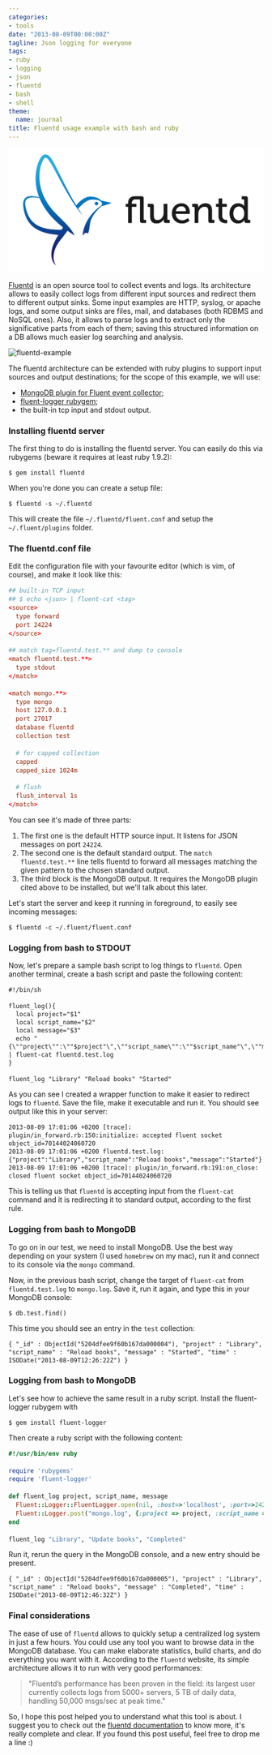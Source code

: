 ```yaml
---
categories:
- tools
date: "2013-08-09T00:00:00Z"
tagline: Json logging for everyone
tags:
- ruby
- logging
- json
- fluentd
- bash
- shell
theme:
  name: journal
title: Fluentd usage example with bash and ruby
---
```


![fluentd logo](images/fluentd2.png)

[Fluentd](http://fluentd.org/) is an open source tool to collect events and logs. Its architecture allows to easily collect logs from different input sources and redirect them to different output sinks. Some input examples are HTTP, syslog, or apache logs, and some output sinks are files, mail, and databases (both RDBMS and NoSQL ones). Also, it allows to parse logs and to extract only the significative parts from each of them; saving this structured information on a DB allows much easier log searching and analysis.

<img class="fluentd-example" src="http://docs.fluentd.org/images/apache-to-mongodb.png" alt="fluentd-example"/>

The fluentd architecture can be extended with ruby plugins to support input sources and output destinations; for the scope of this example, we will use:

* [MongoDB plugin for Fluent event collector](https://github.com/fluent/fluent-plugin-mongo);
* [fluent-logger rubygem](https://github.com/fluent/fluent-logger-ruby);
* the built-in tcp input and stdout output.

### Installing fluentd server

The first thing to do is installing the fluentd server. You can easily do this via rubygems (beware it requires at least ruby 1.9.2):

    $ gem install fluentd

When you're done you can create a setup file:

    $ fluentd -s ~/.fluentd

This will create the file `~/.fluentd/fluent.conf` and setup the `~/.fluent/plugins` folder.

### The fluentd.conf file

Edit the configuration file with your favourite editor (which is vim, of course), and make it look like this:

```conf
## built-in TCP input
## $ echo <json> | fluent-cat <tag>
<source>
  type forward
  port 24224
</source>

## match tag=fluentd.test.** and dump to console
<match fluentd.test.**>
  type stdout
</match>

<match mongo.**>
  type mongo
  host 127.0.0.1
  port 27017
  database fluentd
  collection test

  # for capped collection
  capped
  capped_size 1024m

  # flush
  flush_interval 1s
</match>
```

You can see it's made of three parts:

1. The first one is the default HTTP source input. It listens for JSON messages on port `24224`.
2. The second one is the default standard output. The `match fluentd.test.**` line tells fluentd to forward all messages matching the given pattern to the chosen standard output.
3. The third block is the MongoDB output. It requires the MongoDB plugin cited above to be installed, but we'll talk about this later.

Let's start the server and keep it running in foreground, to easily see incoming messages:

    $ fluentd -c ~/.fluent/fluent.conf

### Logging from bash to STDOUT

Now, let's prepare a sample bash script to log things to `fluentd`. Open another terminal, create a bash script and paste the following content:

```shell
#!/bin/sh

fluent_log(){
  local project="$1"
  local script_name="$2"
  local message="$3"
  echo "{\""project\"":\""$project"\",\""script_name\"":\""$script_name"\",\""message\"":\""$message\""}" | fluent-cat fluentd.test.log
}

fluent_log "Library" "Reload books" "Started"
```

As you can see I created a wrapper function to make it easier to redirect logs to `fluentd`. Save the file, make it executable and run it. You should see output like this in your server:

    2013-08-09 17:01:06 +0200 [trace]: plugin/in_forward.rb:150:initialize: accepted fluent socket object_id=70144024060720
    2013-08-09 17:01:06 +0200 fluentd.test.log: {"project":"Library","script_name":"Reload books","message":"Started"}
    2013-08-09 17:01:06 +0200 [trace]: plugin/in_forward.rb:191:on_close: closed fluent socket object_id=70144024060720

This is telling us that `fluentd` is accepting input from the `fluent-cat` command and it is redirecting it to standard output, according to the first rule.

### Logging from bash to MongoDB

To go on in our test, we need to install MongoDB. Use the best way depending on your system (I used `homebrew` on my mac), run it and connect to its console via the `mongo` command.

Now, in the previous bash script, change the target of `fluent-cat` from `fluentd.test.log` to `mongo.log`. Save it, run it again, and type this in your MongoDB console:

    $ db.test.find()

This time you should see an entry in the `test` collection:

    { "_id" : ObjectId("5204dfee9f60b167da000004"), "project" : "Library", "script_name" : "Reload books", "message" : "Started", "time" : ISODate("2013-08-09T12:26:22Z") }

### Logging from bash to MongoDB

Let's see how to achieve the same result in a ruby script. Install the fluent-logger rubygem with 

    $ gem install fluent-logger

Then create a ruby script with the following content:

```ruby
#!/usr/bin/env ruby

require 'rubygems'
require 'fluent-logger'

def fluent_log project, script_name, message
  Fluent::Logger::FluentLogger.open(nil, :host=>'localhost', :port=>24224)
  Fluent::Logger.post("mongo.log", {:project => project, :script_name => script_name, :message => message })
end

fluent_log "Library", "Update books", "Completed"
```

Run it, rerun the query in the MongoDB console, and a new entry should be present.


    { "_id" : ObjectId("5204dfee9f60b167da000005"), "project" : "Library", "script_name" : "Reload books", "message" : "Completed", "time" : ISODate("2013-08-09T12:46:32Z") }

### Final considerations

The ease of use of `fluentd` allows to quickly setup a centralized log system in just a few hours. You could use any tool you want to browse data in the MongoDB database. You can make elaborate statistics, build charts, and do everything you want with it. According to the `fluentd` website, its simple architecture allows it to run with very good performances:

>   "Fluentd’s performance has been proven in the field: its largest user currently collects logs from 5000+ servers, 5 TB of daily data, handling 50,000 msgs/sec at peak time."

So, I hope this post helped you to understand what this tool is about. I suggest you to check out the [fluentd documentation](http://docs.fluentd.org/articles/quickstart) to know more, it's really complete and clear. If you found this post useful, feel free to drop me a line :)
